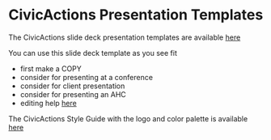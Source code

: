 # CivicActions Presentation Templates

The CivicActions slide deck presentation templates are available [here](https://docs.google.com/presentation/u/0/?ftv=1&folder=0APTE_R8az0YzUk9PVA&tgif=d)

You can use this slide deck template as you see fit

- first make a COPY
- consider for presenting at a conference
- consider for client presentation
- consider for presenting an AHC
- editing help [here](https://support.google.com/docs/topic/1694827?hl=en&ref_topic=2811776)

The CivicActions Style Guide with the logo and color palette is available [here](https://civicactions-style-guide.readthedocs.io/en/latest/)
